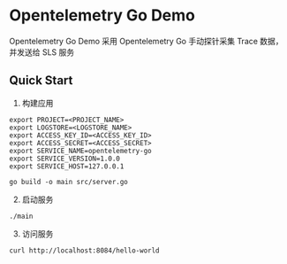 # Opentelemetry Go Demo

Opentelemetry Go Demo 采用 Opentelemetry Go 手动探针采集 Trace 数据，并发送给 SLS 服务

## Quick Start

1. 构建应用

```shell
export PROJECT=<PROJECT_NAME>
export LOGSTORE=<LOGSTORE_NAME>
export ACCESS_KEY_ID=<ACCESS_KEY_ID>
export ACCESS_SECRET=<ACCESS_SECRET>
export SERVICE_NAME=opentelemetry-go
export SERVICE_VERSION=1.0.0
export SERVICE_HOST=127.0.0.1

go build -o main src/server.go
```

2. 启动服务

```shell
./main
```

3. 访问服务

```shell
curl http://localhost:8084/hello-world
```
